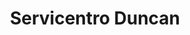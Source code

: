 ---
title: "Servicentro Duncan"
url: /caracas/servicentro-duncan-calle-el-progreso/
shop: piezas de automóviles
---